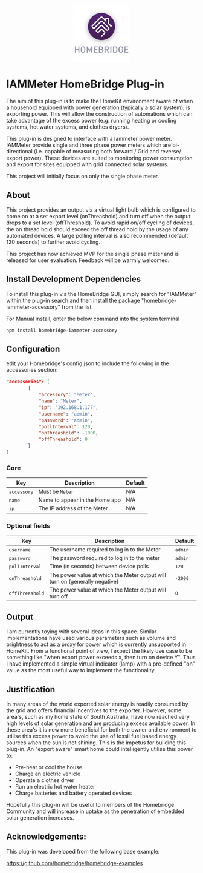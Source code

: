 <p align="center">
<img src="https://github.com/homebridge/branding/raw/master/logos/homebridge-wordmark-logo-vertical.png" width="150">
</p>

# IAMMeter HomeBridge Plug-in

The aim of this plug-in is to make the HomeKit environment aware of when a household equipped with power generation (typically a solar system), is exporting power. This will allow the construction of automations which can take advantage of the excess power (e.g. running heating or cooling systems, hot water systems, and clothes dryers).

This plug-in is designed to interface with a Iammeter power meter. IAMMeter provide single and three phase power meters which are bi-directional (i.e. capable of measuring both forward / Grid and reverse/ export power). These devices are suited to monitoring power consumption and export for sites equipped with grid connected solar systems.

This project will initially focus on only the single phase meter.

## About

This project provides an output via a virtual light bulb which is configured to come on at a set export level (onThreashold) and turn off when the output drops to a set level (offThreshold). To avoid rapid on/off cycling of devices, the on thread hold should exceed the off thread hold by the usage of any automated devices. A large polling interval is also recommended (default 120 seconds) to further avoid cycling. 

This project has now achieved MVP for the single phase meter and is released for user evaluation. Feedback will be warmly welcomed.

## Install Development Dependencies

To install this plug-in via the HomeBridge GUI, simply search for "IAMMeter" within the plug-in search and then install the package "homebridge-iammeter-accessory" from the list.

For Manual install, enter the below command into the system terminal
```
npm install homebridge-iammeter-accessory
```


## Configuration

edit your Homebridge's config.json to include the following in the accessories section:

```json
"accessories": [
        {
            "accessory": "Meter",
            "name": "Meter",
            "ip": "192.168.1.177",
            "username": "admin",
            "password": "admin",
            "pollInterval": 120,
            "onThreashold": -1000,
            "offThreashold": 0
        }
]
```


### Core
| Key | Description | Default |
| --- | --- | --- |
| `accessory` | Must be `Meter` | N/A |
| `name` | Name to appear in the Home app | N/A |
| `ip` | The IP address of the Meter | N/A |

### Optional fields
| Key | Description | Default |
| --- | --- | --- |
| `username` | The username required to log in to the Meter | `admin` |
| `password` | The password required to log in to the meter | `admin` |
| `pollInterval` | Time (in seconds) between device polls | `120` |
| `onThreashold` | The power value at which the Meter output will turn on (generally negative)| `-2000`|
| `offThreashold` | The power value at which the Meter output will turn off | `0` |


## Output 

I am currently toying with several ideas in this space. Similar implementations have used various parameters such as volume and brightness to act as a proxy for power which is currently unsupported in HomeKit. From a functional point of view, I expect the likely use case to be something like "when export power exceeds x, then turn on device Y". Thus I have implemented a simple virtual indicator (lamp) with a pre-defined "on" value as the most useful way to implement the functionality.


## Justification

In many areas of the world exported solar energy is readily consumed by the grid and offers financial incentives to the exporter. However, some area's, such as my home state of South Australia, have now reached very high levels of solar generation and are producing excess available power. In these area's it is now more beneficial for both the owner and environment to utilise this excess power to avoid the use of fossil fuel based energy sources when the sun is not shining. This is the impetus for building this plug-in. An "export aware" smart home could intelligently utilise this power to:
 - Pre-heat or cool the house
 - Charge an electric vehicle
 - Operate a clothes dryer
 - Run an electric hot water heater
 - Charge batteries and battery operated devices
        
Hopefully this plug-in will be useful to members of the Homebridge Community and will increase in uptake as the penetration of embedded solar generation increases.


## Acknowledgements:

This plug-in was developed from the following base example:

https://github.com/homebridge/homebridge-examples

